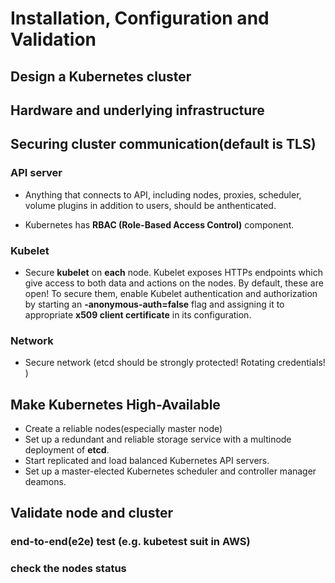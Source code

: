 # Installation, Configuration and Validation

## Design a Kubernetes cluster

## Hardware and underlying infrastructure

## Securing cluster communication(default is TLS)
### API server
* Anything that connects to API, including nodes, proxies, scheduler, volume plugins in addition to users, should be anthenticated.

* Kubernetes has **RBAC (Role-Based Access Control)** component.

### Kubelet
* Secure **kubelet** on **each** node. Kubelet exposes HTTPs endpoints which give access to both data and actions on the nodes. By default, these are open! To secure them, enable Kubelet authentication and authorization by starting an **-anonymous-auth=false** flag and assigning it to appropriate **x509 client certificate** in its configuration.

### Network
* Secure network (etcd should be strongly protected! Rotating credentials! )

## Make Kubernetes High-Available
* Create a reliable nodes(especially master node)
* Set up a redundant and reliable storage service with a multinode deployment of **etcd**.
* Start replicated and load balanced Kubernetes API servers.
* Set up a master-elected Kubernetes scheduler and controller manager deamons.

## Validate node and cluster
### end-to-end(e2e) test (e.g. kubetest suit in AWS)
### check the nodes status
